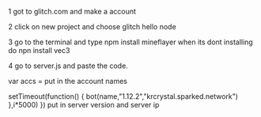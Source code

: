 1 got to glitch.com and make a account 

2 click on new project and choose glitch hello node 

3 go to the terminal and type npm install mineflayer when its dont installing do npn install vec3 

4 go to server.js and paste the code.





var accs = put in the account names

setTimeout(function() { bot(name,"1.12.2","krcrystal.sparked.network") },i*5000) }) put in server version and server ip
